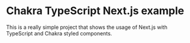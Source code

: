 # Chakra TypeScript Next.js example

This is a really simple project that shows the usage of Next.js with TypeScript and Chakra styled components.


